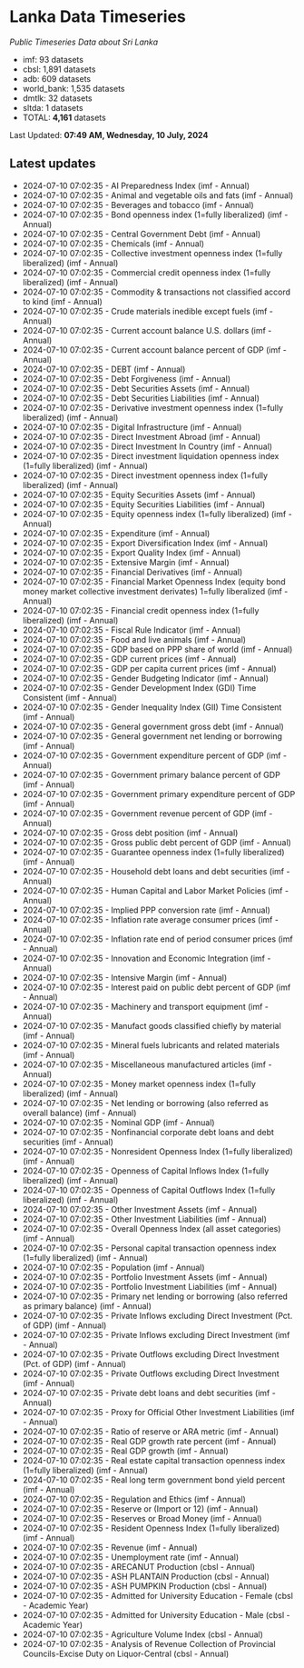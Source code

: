 # Lanka Data Timeseries
*Public Timeseries Data about Sri Lanka*

* imf: 93 datasets
* cbsl: 1,891 datasets
* adb: 609 datasets
* world_bank: 1,535 datasets
* dmtlk: 32 datasets
* sltda: 1 datasets
* TOTAL: **4,161** datasets

Last Updated: **07:49 AM, Wednesday, 10 July, 2024**

## Latest updates

* 2024-07-10 07:02:35 - AI Preparedness Index (imf - Annual)
* 2024-07-10 07:02:35 - Animal and vegetable oils and fats (imf - Annual)
* 2024-07-10 07:02:35 - Beverages and tobacco (imf - Annual)
* 2024-07-10 07:02:35 - Bond openness index (1=fully liberalized) (imf - Annual)
* 2024-07-10 07:02:35 - Central Government Debt (imf - Annual)
* 2024-07-10 07:02:35 - Chemicals (imf - Annual)
* 2024-07-10 07:02:35 - Collective investment openness index (1=fully liberalized) (imf - Annual)
* 2024-07-10 07:02:35 - Commercial credit openness index (1=fully liberalized) (imf - Annual)
* 2024-07-10 07:02:35 - Commodity & transactions not classified accord to kind (imf - Annual)
* 2024-07-10 07:02:35 - Crude materials inedible except fuels (imf - Annual)
* 2024-07-10 07:02:35 - Current account balance U.S. dollars (imf - Annual)
* 2024-07-10 07:02:35 - Current account balance percent of GDP (imf - Annual)
* 2024-07-10 07:02:35 - DEBT (imf - Annual)
* 2024-07-10 07:02:35 - Debt Forgiveness (imf - Annual)
* 2024-07-10 07:02:35 - Debt Securities Assets (imf - Annual)
* 2024-07-10 07:02:35 - Debt Securities Liabilities (imf - Annual)
* 2024-07-10 07:02:35 - Derivative investment openness index (1=fully liberalized) (imf - Annual)
* 2024-07-10 07:02:35 - Digital Infrastructure (imf - Annual)
* 2024-07-10 07:02:35 - Direct Investment Abroad (imf - Annual)
* 2024-07-10 07:02:35 - Direct Investment In Country (imf - Annual)
* 2024-07-10 07:02:35 - Direct investment liquidation openness index (1=fully liberalized) (imf - Annual)
* 2024-07-10 07:02:35 - Direct investment openness index (1=fully liberalized) (imf - Annual)
* 2024-07-10 07:02:35 - Equity Securities Assets (imf - Annual)
* 2024-07-10 07:02:35 - Equity Securities Liabilities (imf - Annual)
* 2024-07-10 07:02:35 - Equity openness index (1=fully liberalized) (imf - Annual)
* 2024-07-10 07:02:35 - Expenditure (imf - Annual)
* 2024-07-10 07:02:35 - Export Diversification Index (imf - Annual)
* 2024-07-10 07:02:35 - Export Quality Index (imf - Annual)
* 2024-07-10 07:02:35 - Extensive Margin (imf - Annual)
* 2024-07-10 07:02:35 - Financial Derivatives (imf - Annual)
* 2024-07-10 07:02:35 - Financial Market Openness Index (equity bond money market collective investment derivates) 1=fully liberalized (imf - Annual)
* 2024-07-10 07:02:35 - Financial credit openness index (1=fully liberalized) (imf - Annual)
* 2024-07-10 07:02:35 - Fiscal Rule Indicator (imf - Annual)
* 2024-07-10 07:02:35 - Food and live animals (imf - Annual)
* 2024-07-10 07:02:35 - GDP based on PPP share of world (imf - Annual)
* 2024-07-10 07:02:35 - GDP current prices (imf - Annual)
* 2024-07-10 07:02:35 - GDP per capita current prices (imf - Annual)
* 2024-07-10 07:02:35 - Gender Budgeting Indicator (imf - Annual)
* 2024-07-10 07:02:35 - Gender Development Index (GDI) Time Consistent (imf - Annual)
* 2024-07-10 07:02:35 - Gender Inequality Index (GII) Time Consistent (imf - Annual)
* 2024-07-10 07:02:35 - General government gross debt (imf - Annual)
* 2024-07-10 07:02:35 - General government net lending or borrowing (imf - Annual)
* 2024-07-10 07:02:35 - Government expenditure percent of GDP (imf - Annual)
* 2024-07-10 07:02:35 - Government primary balance percent of GDP (imf - Annual)
* 2024-07-10 07:02:35 - Government primary expenditure percent of GDP (imf - Annual)
* 2024-07-10 07:02:35 - Government revenue percent of GDP (imf - Annual)
* 2024-07-10 07:02:35 - Gross debt position (imf - Annual)
* 2024-07-10 07:02:35 - Gross public debt percent of GDP (imf - Annual)
* 2024-07-10 07:02:35 - Guarantee openness index (1=fully liberalized) (imf - Annual)
* 2024-07-10 07:02:35 - Household debt loans and debt securities (imf - Annual)
* 2024-07-10 07:02:35 - Human Capital and Labor Market Policies (imf - Annual)
* 2024-07-10 07:02:35 - Implied PPP conversion rate (imf - Annual)
* 2024-07-10 07:02:35 - Inflation rate average consumer prices (imf - Annual)
* 2024-07-10 07:02:35 - Inflation rate end of period consumer prices (imf - Annual)
* 2024-07-10 07:02:35 - Innovation and Economic Integration (imf - Annual)
* 2024-07-10 07:02:35 - Intensive Margin (imf - Annual)
* 2024-07-10 07:02:35 - Interest paid on public debt percent of GDP (imf - Annual)
* 2024-07-10 07:02:35 - Machinery and transport equipment (imf - Annual)
* 2024-07-10 07:02:35 - Manufact goods classified chiefly by material (imf - Annual)
* 2024-07-10 07:02:35 - Mineral fuels lubricants and related materials (imf - Annual)
* 2024-07-10 07:02:35 - Miscellaneous manufactured articles (imf - Annual)
* 2024-07-10 07:02:35 - Money market openness index (1=fully liberalized) (imf - Annual)
* 2024-07-10 07:02:35 - Net lending or borrowing (also referred as overall balance) (imf - Annual)
* 2024-07-10 07:02:35 - Nominal GDP (imf - Annual)
* 2024-07-10 07:02:35 - Nonfinancial corporate debt loans and debt securities (imf - Annual)
* 2024-07-10 07:02:35 - Nonresident Openness Index (1=fully liberalized) (imf - Annual)
* 2024-07-10 07:02:35 - Openness of Capital Inflows Index (1=fully liberalized) (imf - Annual)
* 2024-07-10 07:02:35 - Openness of Capital Outflows Index (1=fully liberalized) (imf - Annual)
* 2024-07-10 07:02:35 - Other Investment Assets (imf - Annual)
* 2024-07-10 07:02:35 - Other Investment Liabilities (imf - Annual)
* 2024-07-10 07:02:35 - Overall Openness Index (all asset categories) (imf - Annual)
* 2024-07-10 07:02:35 - Personal capital transaction openness index (1=fully liberalized) (imf - Annual)
* 2024-07-10 07:02:35 - Population (imf - Annual)
* 2024-07-10 07:02:35 - Portfolio Investment Assets (imf - Annual)
* 2024-07-10 07:02:35 - Portfolio Investment Liabilities (imf - Annual)
* 2024-07-10 07:02:35 - Primary net lending or borrowing (also referred as primary balance) (imf - Annual)
* 2024-07-10 07:02:35 - Private Inflows excluding Direct Investment (Pct. of GDP) (imf - Annual)
* 2024-07-10 07:02:35 - Private Inflows excluding Direct Investment (imf - Annual)
* 2024-07-10 07:02:35 - Private Outflows excluding Direct Investment (Pct. of GDP) (imf - Annual)
* 2024-07-10 07:02:35 - Private Outflows excluding Direct Investment (imf - Annual)
* 2024-07-10 07:02:35 - Private debt loans and debt securities (imf - Annual)
* 2024-07-10 07:02:35 - Proxy for Official Other Investment Liabilities (imf - Annual)
* 2024-07-10 07:02:35 - Ratio of reserve or ARA metric (imf - Annual)
* 2024-07-10 07:02:35 - Real GDP growth rate percent (imf - Annual)
* 2024-07-10 07:02:35 - Real GDP growth (imf - Annual)
* 2024-07-10 07:02:35 - Real estate capital transaction openness index (1=fully liberalized) (imf - Annual)
* 2024-07-10 07:02:35 - Real long term government bond yield percent (imf - Annual)
* 2024-07-10 07:02:35 - Regulation and Ethics (imf - Annual)
* 2024-07-10 07:02:35 - Reserve or (Import or 12) (imf - Annual)
* 2024-07-10 07:02:35 - Reserves or Broad Money (imf - Annual)
* 2024-07-10 07:02:35 - Resident Openness Index (1=fully liberalized) (imf - Annual)
* 2024-07-10 07:02:35 - Revenue (imf - Annual)
* 2024-07-10 07:02:35 - Unemployment rate (imf - Annual)
* 2024-07-10 07:02:35 - ARECANUT Production (cbsl - Annual)
* 2024-07-10 07:02:35 - ASH PLANTAIN Production (cbsl - Annual)
* 2024-07-10 07:02:35 - ASH PUMPKIN Production (cbsl - Annual)
* 2024-07-10 07:02:35 - Admitted for University Education - Female (cbsl - Academic Year)
* 2024-07-10 07:02:35 - Admitted for University Education - Male (cbsl - Academic Year)
* 2024-07-10 07:02:35 - Agriculture Volume Index (cbsl - Annual)
* 2024-07-10 07:02:35 - Analysis of Revenue Collection of Provincial Councils-Excise Duty on Liquor-Central (cbsl - Annual)